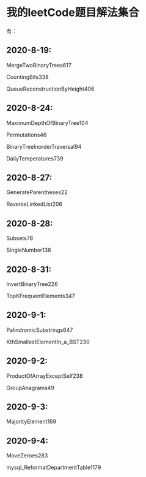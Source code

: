 # 我的leetCode题目解法集合
有：

## 2020-8-19:

MergeTwoBinaryTrees617

CountingBits338

QueueReconstructionByHeight406

##  2020-8-24:

MaximumDepthOfBinaryTree104

Permutations46

BinaryTreeInorderTraversal94

DailyTemperatures739

## 2020-8-27:

GenerateParentheses22

ReverseLinkedList206

## 2020-8-28:

Subsets78

SingleNumber136

## 2020-8-31:

InvertBinaryTree226

TopKFrequentElements347

## 2020-9-1:

PalindromicSubstrings647
 
KthSmallestElementIn_a_BST230
 
## 2020-9-2:
 
ProductOfArrayExceptSelf238

GroupAnagrams49

## 2020-9-3:

MajorityElement169
 
## 2020-9-4:

MoveZeroes283

mysql_ReformatDepartmentTable1179 
 